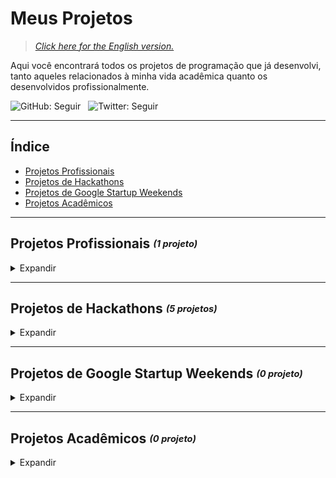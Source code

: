 # Meus Projetos

> [_Click here for the English version._](https://github.com/santosmarco/projects)

Aqui você encontrará todos os projetos de programação que já desenvolvi, tanto aqueles relacionados à minha vida acadêmica quanto os desenvolvidos profissionalmente.

![GitHub: Seguir](https://img.shields.io/github/followers/santosmarco?label=Seguir&style=social)&nbsp;&nbsp;&nbsp;![Twitter: Seguir](https://img.shields.io/twitter/follow/santosmarco_?label=Seguir&style=social)

---

## Índice

- [Projetos Profissionais](#projetos-profissionais-1-projeto)
- [Projetos de Hackathons](#projetos-de-hackathons-5-projetos)
- [Projetos de Google Startup Weekends](#projetos-de-google-startup-weekends-0-projeto)
- [Projetos Acadêmicos](#projetos-academicos-0-projeto)

---

## Projetos Profissionais <sub><sup>_(1 projeto)_</sup></sub>

<details>
    <summary>Expandir</summary>

---

### 1. Gerador de Invoices & Packing Lists

[![Empresa: Nova A3](https://img.shields.io/badge/Empresa-Nova%20A3-informational)](https://www.novaa3.com.br)

**[Acessar projeto](https://na3-comex-invpl.web.app)**&nbsp;&nbsp;&nbsp;&nbsp;&nbsp;&nbsp;| ou: _[Acessar repositório](https://github.com/santosmarco/na3-comex-invpl)_

Esse projeto em React consiste em um formulário (Bootstrap) vinculado a uma Firestore (do Firebase),
por meio do qual é possível gerar uma Invoice e um Packing List para certo processo de exportação.

<details>
       <summary>Ver contexto</summary>

**Contexto:** A Nova A3 precisava de uma solução moderna que acelerasse os processos de emissão de Invoices e Packing Lists para seus processos de exportação, visto que esses procedimentos eram feitos de forma manual através de arquivos Excel.

</details>

<details>
    <summary>Ver solução detalhada</summary>

**Solução:** Desenvolvi essa plataforma para, além de facilitar a emissão desses documentos, também torna-los esteticamente mais atraentes. E foi um sucesso!

</details>

</details>

---

## Projetos de Hackathons <sub><sup>_(5 projetos)_</sup></sub>

<details>
    <summary>Expandir</summary>

---

### 1. GIDEN

![Colocação: 2º Lugar](https://img.shields.io/badge/Coloca%C3%A7%C3%A3o-2%C2%BA-success) [![Hackathon: Empreenda Getnet](https://img.shields.io/badge/Hackathon-Empreenda%20Getnet-informational)](https://www.hackathongetnet.com.br/) ![Cargo: Dev](https://img.shields.io/badge/Cargo-Dev-blueviolet)

**[Acessar projeto](https://getnet-giden.web.app/)**&nbsp;&nbsp;&nbsp;&nbsp;&nbsp;&nbsp;| ou: _[Assistir ao pitch](https://www.youtube.com/watch?v=jdDH_98dt8A&feature=youtu.be)_ • _[Assistir à demo](https://www.youtube.com/watch?v=KtqKoDpqo58&feature=youtu.be)_ • _[Acessar repositório](https://github.com/Hacka-GIDEN)_

Um protótipo de chatbot desenvolvido em React que objetiva entender o negócio de determinado microempreendedor e classificá-lo de acordo, com uma pontuação que vai de zero a mil.

<details>
<summary>Ver contexto</summary>

**Contexto:** O desafio do hacka era desenvolver uma maneira de, por meio de serviços financeiros, mudar a realidade e potencializar a receita das pequenas e médias empresas no Brasil.

</details>

<details>
<summary>Ver solução detalhada</summary>

**Solução:** Ao lado de pessoas incríveis, desenvolvi uma plataforma de chatbot que conversa naturalmente com o usuário. Através de perguntas simples e focadas, um algoritmo de Machine Learning é capaz de traçar o perfil dessa pessoa e pontuá-la de acordo. Enviamos esse score às instituições credoras e também aconselhamos determinados cursos de gestão e empreendorismo ao usuário, de acordo com seu desempenho na conversa.

</details>

---

### 2. FoodHero

![Colocação: 3º Lugar](https://img.shields.io/badge/Coloca%C3%A7%C3%A3o-3%C2%BA-success) [![Hackathon: Desiderata (Obesidade Infantil)](<https://img.shields.io/badge/Hackathon-Desiderata%20(Obesidade%20Intantil)-informational>)](https://www.hackathonsaudeinfantil.com.br/) ![Cargo: Dev](https://img.shields.io/badge/Cargo-Dev-blueviolet)

**[Acessar projeto](https://hacka-foodhero.web.app/)**&nbsp;&nbsp;&nbsp;&nbsp;&nbsp;&nbsp;| ou: _[Assistir ao pitch](https://youtu.be/VuYAycbOKw8)_ • _[Assistir à demo](https://youtu.be/JyqimGBeSss)_ • _[Acessar repositório](https://github.com/santosmarco/hacka-foodhero)_

Um jogo para smartphones onde o usuário ganha pontos e batalha contra outros jogadores reais a partir de objetivos in-game voltados à manutenção de uma dieta balanceada um estilo de vida saudável. Certificamos o cumprimento desses objetivos através de um algoritmo de ML capaz de reconhecer alimentos.

<details>
<summary>Ver contexto</summary>

**Contexto:** O desafio do hacka era desenvolver uma solução para tornar mais eficiente a coleta e o tratamento de informações que influenciem a obesidade infantil, como marcadores de consumo alimentar, dados antropométricos etc.

</details>

<details>
<summary>Ver solução detalhada</summary>

**Solução:** Entendemos que a ineficiência na coleta e no tratamentos desses tipos de dado se dá principalmente porque as crianças não tem ideia de como contribuir e os pais não tem vontade/tempo. Assim, desenvolvemos um jogo voltado ao público infanto-juvenil através do qual seus jogadores transmitem essas informações natural e imperceptivalmente aos órgãos interessados, sem atritos.

</details>

---

### 3. RocketMusic

![Colocação: Participante](https://img.shields.io/badge/Coloca%C3%A7%C3%A3o-Participante-green) [![Hackathon: 2º Sony Music code/stage)](https://img.shields.io/badge/Hackathon-2%C2%BA%20Sony%20Music%20code/stage-informational)](https://www.codestage.com.br/) ![Cargo: Business](https://img.shields.io/badge/Cargo-Business-9cf)

**[Acessar projeto](https://sony-rocketmusic.web.app/)**&nbsp;&nbsp;&nbsp;&nbsp;&nbsp;&nbsp;| ou: _[Assistir ao pitch](https://youtu.be/YZe5zA4CQtA)_ • _[Assistir à demo](https://youtu.be/NA7MJ1UxRnA)_ • _[Acessar repositório](https://github.com/rocketmusic)_

RocketMusic é uma startup de coleta e tratamento de dados, que, através de Machine Learning, objetiva dar mais visibilidade aos artistas que não a conseguem, promovendo-os nas plataformas de streaming e indicando os melhores às gravadoras.

<details>
<summary>Ver contexto</summary>

**Contexto:** O desafio do hacka era melhorar a experiência de consumo e impulsionar o mercado da música, através de uma solução que contivesse Inteligência Artifical e Machine Learning.

</details>

<details>
<summary>Ver solução detalhada</summary>

**Solução:** Desenvolvemos uma ideia de um plugin para plataformas de streaming (Spotify, por exemplo) que, através de IA e Machine Learning, injeta, de forma esporádica e inteligente, músicas de artistas novatos nas playlists dos usuários.  
Dependendo da interação do usuário com aquela música, entendemos se ele a curtiu ou não. Pulou logo nos primeiros segundos? Não curtiu. Ficou até o final? Curtiu!
Os artistas que receberem mais likes terão suas músicas apresentadas mais vezes para aquele e outros usuários. Assim, os artistas crescem organicamente.

</details>

---

### 4. FundData

![Colocação: Participante](https://img.shields.io/badge/Coloca%C3%A7%C3%A3o-Participante-green) [![Hackathon: ANBIMA)](https://img.shields.io/badge/Hackathon-ANBIMA-informational)](https://hackathon.anbima.com.br/) ![Cargo: UX](https://img.shields.io/badge/Cargo-UX-ff69b4)

**[Acessar projeto](https://na3-comex-invpl.web.app)**&nbsp;&nbsp;&nbsp;&nbsp;&nbsp;&nbsp;| ou: _[Assistir ao pitch](https://na3-comex-invpl.web.app)_ • _[Assistir à demo](https://na3-comex-invpl.web.app)_ • _[Acessar repositório](https://github.com/julioc98/anbima)_

Descrição sucinta

<details>
<summary>Ver contexto</summary>

**Contexto:** Contexto do hacka (desafio)

</details>

<details>
<summary>Ver solução detalhada</summary>

**Solução:** Detalhamento da solução

</details>

---

### 5. Tô Indo

![Colocação: Participante](https://img.shields.io/badge/Coloca%C3%A7%C3%A3o-Participante-green) [![Hackathon: Uber 2019)](https://img.shields.io/badge/Hackathon-Uber%202019-informational)](https://www.uber.com/br/pt-br/u/uberhack/) ![Cargo: Dev](https://img.shields.io/badge/Cargo-Dev-blueviolet)

**[Acessar projeto](https://na3-comex-invpl.web.app)**&nbsp;&nbsp;&nbsp;&nbsp;&nbsp;&nbsp;| ou: _[Assistir ao pitch](https://na3-comex-invpl.web.app)_ • _[Assistir à demo](https://na3-comex-invpl.web.app)_ • _[Acessar repositório](https://github.com/esterribeiro/uberhack)_

Descrição sucinta

<details>
<summary>Ver contexto</summary>

**Contexto:** Contexto do hacka (desafio)

</details>

<details>
<summary>Ver solução detalhada</summary>

**Solução:** Detalhamento da solução

</details>

</details>

---

## Projetos de Google Startup Weekends <sub><sup>_(0 projeto)_</sup></sub>

<details>
    <summary>Expandir</summary>

_Nenhum projeto cadastrado._

</details>

---

## Projetos Acadêmicos <sub><sup>_(0 projeto)_</sup></sub>

<details>
    <summary>Expandir</summary>

_Nenhum projeto cadastrado._

</details>
